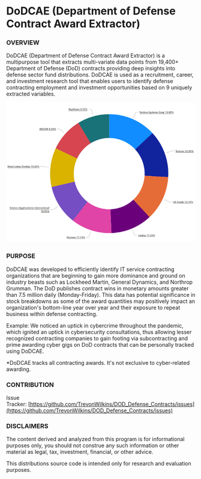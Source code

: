 # DoDCAE (Department of Defense Contract Award Extractor) 

### OVERVIEW
DoDCAE (Department of Defense Contract Award Extractor) is a multipurpose tool that extracts multi-variate data points from 19,400+ Department of Defense (DoD) contracts providing deep insights into defense sector fund distributions. DoDCAE is used as a recruitment, career, and investment research tool that enables users to identify defense contracting employment and investment opportunities based on 9 uniquely extracted variables.

<p align="center">
  <img src="https://github.com/TrevonWilkins/DoD-Contract-Award-Extractor/blob/main/examples/DoDCAE_BI.png" />
</p>

### PURPOSE
DoDCAE was developed to efficiently identify IT service contracting organizations that are beginning to gain more dominance and ground on industry beasts such as Lockheed Martin, General Dynamics, and Northrop Grumman. The DoD publishes contract wins in monetary amounts greater than 7.5 million daily (Monday-Friday). This data has potential significance in stock breakdowns as some of the award quantities may positively impact an organization's bottom-line year over year and their exposure to repeat business within defense contracting. 

Example: We noticed an uptick in cybercrime throughout the pandemic, which ignited an uptick in cybersecurity consultations, thus allowing lesser recognized contracting companies to gain footing via subcontracting and prime awarding cyber gigs on DoD contracts that can be personally tracked using DoDCAE.

*DoDCAE tracks all contracting awards. It's not exclusive to cyber-related awarding.

### CONTRIBUTION
Issue Tracker: [https://github.com/TrevonWilkins/DOD_Defense_Contracts/issues](https://github.com/TrevonWilkins/DOD_Defense_Contracts/issues)

### DISCLAIMERS
The content derived and analyzed from this program is for informational purposes only, you should not construe any such information or other material as legal, tax, investment, financial, or other advice.

This distributions source code is intended only for research and evaluation purposes.
